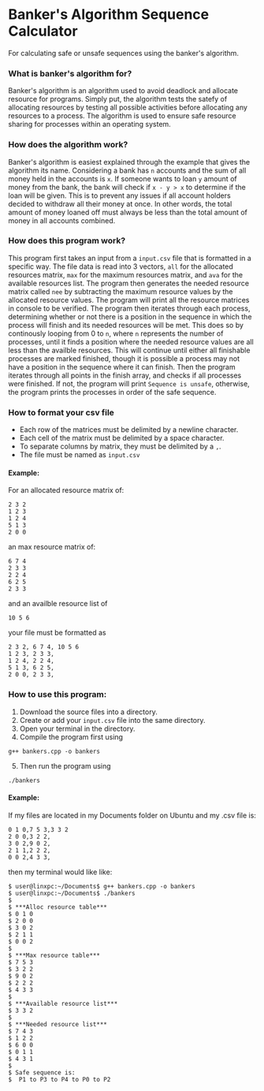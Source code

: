 # Banker's Algorithm Sequence Calculator
For calculating safe or unsafe sequences using the banker's algorithm.

### What is banker's algorithm for?
Banker's algorithm is an algorithm used to avoid deadlock and allocate resource for programs. Simply put, the algorithm tests the satefy of allocating resources by testing all possible activities before allocating any resources to a process. The algorithm is used to ensure safe resource sharing for processes within an operating system.

### How does the algorithm work?
Banker's algorithm is easiest explained through the example that gives the algorithm its name. Considering a bank has `n` accounts and the sum of all money held in the accounts is `x`. If someone wants to loan `y` amount of money from the bank, the bank will check if `x - y > x` to determine if the loan will be given. This is to prevent any issues if all account holders decided to withdraw all their money at once. In other words, the total amount of money loaned off must always be less than the total amount of money in all accounts combined.

### How does this program work?
This program first takes an input from a `input.csv` file that is formatted in a specific way. The file data is read into 3 vectors, `all` for the allocated resources matrix, `max` for the maximum resources matrix, and `ava` for the available resources list. The program then generates the needed resource matrix called `nee` by subtracting the maximum resource values by the allocated resource values. The program will print all the resource matrices in console to be verified. The program then iterates through each process, determining whether or not there is a position in the sequence in which the process will finish and its needed resources will be met. This does so by continously looping from 0 to `n`, where `n` represents the number of processes, until it finds a position where the needed resource values are all less than the availble resources. This will continue until either all finishable processes are marked finished, though it is possible a process may not have a position in the sequence where it can finish. Then the program iterates through all points in the finish array, and checks if all processes were finished. If not, the program will print `Sequence is unsafe`, otherwise, the program prints the processes in order of the safe sequence.

### How to format your csv file
* Each row of the matrices must be delimited by a newline character.
* Each cell of the matrix must be delimited by a space character.
* To separate columns by matrix, they must be delimited by a `,`.
* The file must be named as `input.csv`

#### Example:
For an allocated resource matrix of:
```
2 3 2
1 2 3
1 2 4
5 1 3
2 0 0
```
an max resource matrix of:
```
6 7 4
2 3 3
2 2 4
6 2 5
2 3 3
```
and an availble resource list of 
```
10 5 6
```
your file must be formatted as
```
2 3 2, 6 7 4, 10 5 6
1 2 3, 2 3 3,
1 2 4, 2 2 4,
5 1 3, 6 2 5,
2 0 0, 2 3 3,
```
### How to use this program:
1. Download the source files into a directory.
2. Create or add your `input.csv` file into the same directory.
3. Open your terminal in the directory.
4. Compile the program first using
```
g++ bankers.cpp -o bankers
```
5. Then run the program using
``` 
./bankers
```
#### Example:
If my files are located in my Documents folder on Ubuntu and my .csv file is:
```
0 1 0,7 5 3,3 3 2
2 0 0,3 2 2,
3 0 2,9 0 2,
2 1 1,2 2 2,
0 0 2,4 3 3,
```
then my terminal would like like:
```
$ user@linxpc:~/Documents$ g++ bankers.cpp -o bankers
$ user@linxpc:~/Documents$ ./bankers
$
$ ***Alloc resource table***
$ 0 1 0 
$ 2 0 0 
$ 3 0 2 
$ 2 1 1 
$ 0 0 2 
$
$ ***Max resource table***
$ 7 5 3 
$ 3 2 2 
$ 9 0 2 
$ 2 2 2 
$ 4 3 3 
$
$ ***Available resource list***
$ 3 3 2 
$
$ ***Needed resource list***
$ 7 4 3 
$ 1 2 2 
$ 6 0 0 
$ 0 1 1 
$ 4 3 1 
$
$ Safe sequence is: 
$  P1 to P3 to P4 to P0 to P2
```
